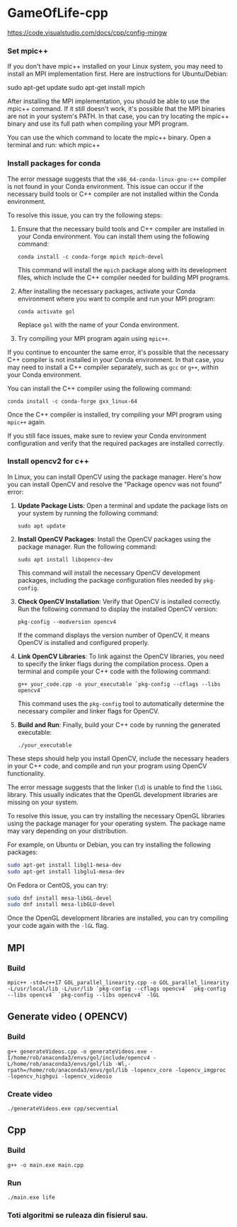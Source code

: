 # GameOfLife-cpp
 
https://code.visualstudio.com/docs/cpp/config-mingw


### Set mpic++

If you don't have mpic++ installed on your Linux system, you may need to install an MPI implementation first.
Here are instructions for Ubuntu/Debian:

sudo apt-get update
sudo apt-get install mpich

After installing the MPI implementation, you should be able to use the mpic++ command. If it still doesn't work, it's possible that the MPI binaries are not in your system's PATH. In that case, you can try locating the mpic++ binary and use its full path when compiling your MPI program.

You can use the which command to locate the mpic++ binary. Open a terminal and run:
which mpic++


### Install packages for conda

The error message suggests that the `x86_64-conda-linux-gnu-c++` compiler is not found in your Conda environment. This issue can occur if the necessary build tools or C++ compiler are not installed within the Conda environment.

To resolve this issue, you can try the following steps:

1. Ensure that the necessary build tools and C++ compiler are installed in your Conda environment. You can install them using the following command:

   ```
   conda install -c conda-forge mpich mpich-devel
   ```

   This command will install the `mpich` package along with its development files, which include the C++ compiler needed for building MPI programs.

2. After installing the necessary packages, activate your Conda environment where you want to compile and run your MPI program:

   ```
   conda activate gol
   ```

   Replace `gol` with the name of your Conda environment.

3. Try compiling your MPI program again using `mpic++`.

If you continue to encounter the same error, it's possible that the necessary C++ compiler is not installed in your Conda environment. In that case, you may need to install a C++ compiler separately, such as `gcc` or `g++`, within your Conda environment.

You can install the C++ compiler using the following command:

```
conda install -c conda-forge gxx_linux-64
```

Once the C++ compiler is installed, try compiling your MPI program using `mpic++` again.

If you still face issues, make sure to review your Conda environment configuration and verify that the required packages are installed correctly.

<!-- https://github.com/TayfunKaraderi/Game-of-Life-In-Parallel/blob/master/Game_of_Life.cpp -->


### Install opencv2 for c++

In Linux, you can install OpenCV using the package manager. Here's how you can install OpenCV and resolve the "Package opencv was not found" error:

1. **Update Package Lists**: Open a terminal and update the package lists on your system by running the following command:

   ```
   sudo apt update
   ```

2. **Install OpenCV Packages**: Install the OpenCV packages using the package manager. Run the following command:

   ```
   sudo apt install libopencv-dev
   ```

   This command will install the necessary OpenCV development packages, including the package configuration files needed by `pkg-config`.

3. **Check OpenCV Installation**: Verify that OpenCV is installed correctly. Run the following command to display the installed OpenCV version:

   ```
   pkg-config --modversion opencv4
   ```

   If the command displays the version number of OpenCV, it means OpenCV is installed and configured properly.

4. **Link OpenCV Libraries**: To link against the OpenCV libraries, you need to specify the linker flags during the compilation process. Open a terminal and compile your C++ code with the following command:

   ```
   g++ your_code.cpp -o your_executable `pkg-config --cflags --libs opencv4`
   ```

   This command uses the `pkg-config` tool to automatically determine the necessary compiler and linker flags for OpenCV.

5. **Build and Run**: Finally, build your C++ code by running the generated executable:

   ```
   ./your_executable
   ```

These steps should help you install OpenCV, include the necessary headers in your C++ code, and compile and run your program using OpenCV functionality.


The error message suggests that the linker (`ld`) is unable to find the `libGL` library. This usually indicates that the OpenGL development libraries are missing on your system.

To resolve this issue, you can try installing the necessary OpenGL libraries using the package manager for your operating system. The package name may vary depending on your distribution.

For example, on Ubuntu or Debian, you can try installing the following packages:

```bash
sudo apt-get install libgl1-mesa-dev
sudo apt-get install libglu1-mesa-dev
```

On Fedora or CentOS, you can try:

```bash
sudo dnf install mesa-libGL-devel
sudo dnf install mesa-libGLU-devel
```

Once the OpenGL development libraries are installed, you can try compiling your code again with the `-lGL` flag.




## MPI

### Build
```
mpic++ -std=c++17 GOL_parallel_linearity.cpp -o GOL_parallel_linearity -L/usr/local/lib -L/usr/lib `pkg-config --cflags opencv4` `pkg-config --libs opencv4` `pkg-config --libs opencv4` -lGL
```

## Generate video ( OPENCV)

### Build
```
g++ generateVideos.cpp -o generateVideos.exe -I/home/rob/anaconda3/envs/gol/include/opencv4 -L/home/rob/anaconda3/envs/gol/lib -Wl,-rpath=/home/rob/anaconda3/envs/gol/lib -lopencv_core -lopencv_imgproc -lopencv_highgui -lopencv_videoio
```
### Create video
```
./generateVideos.exe cpp/secvential
```

## Cpp

### Build
```
g++ -o main.exe main.cpp 
```
### Run 
```
./main.exe life
```



### Toti algoritmi se ruleaza din fisierul sau.